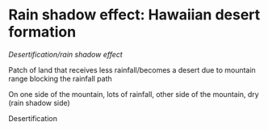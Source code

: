# Rain shadow effect: Hawaiian desert formation

*Desertification/rain shadow effect*

Patch of land that receives less rainfall/becomes a desert due to mountain
range blocking the rainfall path

On one side of the mountain, lots of rainfall, other side of the mountain, dry
(rain shadow side)

Desertification

